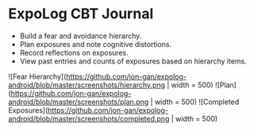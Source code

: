 # ExpoLog CBT Journal

* Build a fear and avoidance hierarchy.
* Plan exposures and note cognitive distortions.
* Record reflections on exposures.
* View past entries and counts of exposures based on hierarchy items.

![Fear Hierarchy](https://github.com/jon-gan/expolog-android/blob/master/screenshots/hierarchy.png | width = 500)
![Plan](https://github.com/jon-gan/expolog-android/blob/master/screenshots/plan.png | width = 500)
![Completed Exposures](https://github.com/jon-gan/expolog-android/blob/master/screenshots/completed.png | width = 500)
